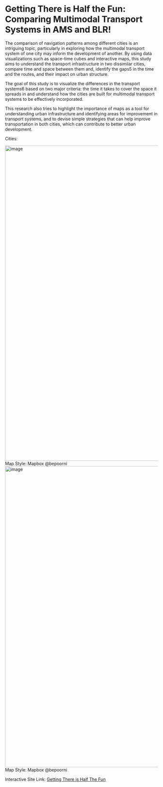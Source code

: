 # Getting There is Half the Fun: Comparing Multimodal Transport Systems in AMS and BLR! 

The comparison of navigation patterns among different cities is an intriguing topic, particularly in exploring how the multimodal transport system of one city may inform the development of another. By using data visualizations such as space-time cubes and interactive maps, this study aims to understand the transport infrastructure in two dissimilar cities, compare time and space between them and, identify the gaps5 in the time and the routes, and their impact on urban structure. 

 The goal of this study is to visualize the differences in the transport systems6 based on two major criteria: the time it takes to cover the space it spreads in and understand how the cities are built for multimodal transport systems to be effectively incorporated. 

This research also tries to highlight the importance of maps as a tool for understanding urban infrastructure and identifying areas for improvement in transport systems, and to devise simple strategies that can help improve transportation in both cities, which can contribute to better urban development. 

Cities: 

<img width="1037" alt="image" src="https://github.com/poornibadrinath/gettingthereishalfthefun/assets/17887418/c5fe7cd3-7668-483b-b3cb-9c34931ec171">
Map Style: Mapbox @bepoorni

<img width="990" alt="image" src="https://github.com/poornibadrinath/gettingthereishalfthefun/assets/17887418/384aa5b1-0b8c-40df-b57a-ef0a3bdeb2c2">
Map Style: Mapbox @bepoorni


Interactive Site Link: [Getting There is Half The Fun](https://poornibadrinath.github.io/gettingthereishalfthefun/finalcode/gettingthereishalfthefun/main.html)
